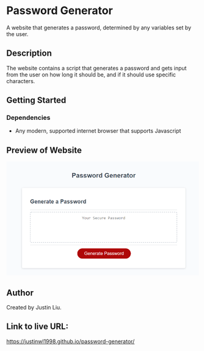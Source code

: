 # Password Generator

A website that generates a password, determined by any variables set by the user.

## Description

The website contains a script that generates a password and gets input from the user on how long it should be, and if it should use specific characters.

## Getting Started

### Dependencies

* Any modern, supported internet browser that supports Javascript

## Preview of Website

![Website preview](/assets/preview.png)


## Author

Created by Justin Liu.

## Link to live URL:
https://justinwl1998.github.io/password-generator/

